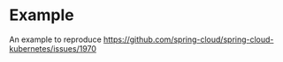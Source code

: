 # Example 
An example to reproduce https://github.com/spring-cloud/spring-cloud-kubernetes/issues/1970
